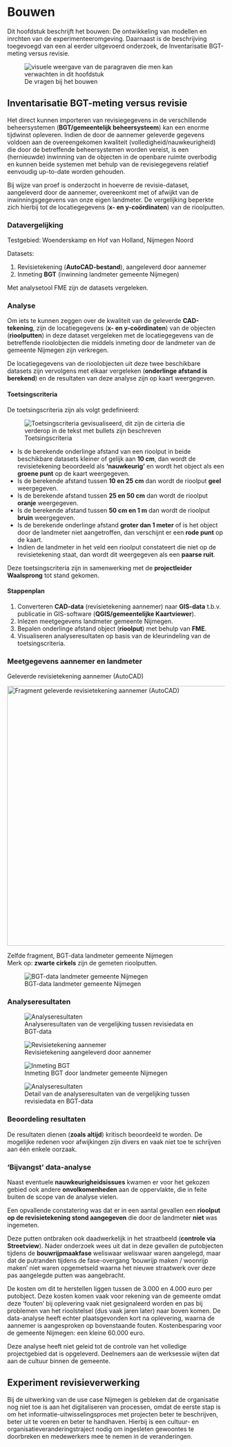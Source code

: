 # Bouwen

Dit hoofdstuk beschrijft het bouwen: De ontwikkeling van modellen en inrchten van de experimenteeromgeving. Daarnaast is de beschrijving toegevoegd van een al eerder uitgevoerd onderzoek, de Inventarisatie BGT-meting versus revisie.

<figure>
<img src="../images/bouwen.png" alt="visuele weergave van de paragraven die men kan verwachten in dit hoofdstuk">
<figcaption>De vragen bij het bouwen</figcaption>
</figure>


## Inventarisatie BGT-meting versus revisie

Het direct kunnen importeren van revisiegegevens in de verschillende beheersystemen (**BGT/gemeentelijk beheersysteem**) kan een enorme tijdwinst opleveren. Indien de door de aannemer geleverde gegevens voldoen aan de overeengekomen kwaliteit (volledigheid/nauwkeurigheid) die door de betreffende beheersystemen worden vereist, is een (hernieuwde) inwinning van de objecten in de openbare ruimte overbodig en kunnen beide systemen met behulp van de revisiegegevens relatief eenvoudig up-to-date worden gehouden.  

Bij wijze van proef is onderzocht in hoeverre de revisie-dataset, aangeleverd door de aannemer, overeenkomt met of afwijkt van de inwinningsgegevens van onze eigen landmeter. De vergelijking beperkte zich hierbij tot de locatiegegevens (**x- en y-coördinaten**) van de rioolputten.  

### Datavergelijking  

Testgebied: Woenderskamp en Hof van Holland, Nijmegen Noord  

Datasets:

1. Revisietekening (**AutoCAD-bestand**), aangeleverd door aannemer  
2. Inmeting **BGT** (inwinning landmeter gemeente Nijmegen)  

Met analysetool FME zijn de datasets vergeleken.  

### Analyse  

Om iets te kunnen zeggen over de kwaliteit van de geleverde **CAD-tekening**, zijn de locatiegegevens (**x- en y-coördinaten**) van de objecten (**rioolputten**) in deze dataset vergeleken met de locatiegegevens van de betreffende rioolobjecten die middels inmeting door de landmeter van de gemeente Nijmegen zijn verkregen.  

De locatiegegevens van de rioolobjecten uit deze twee beschikbare datasets zijn vervolgens met elkaar vergeleken (**onderlinge afstand is berekend**) en de resultaten van deze analyse zijn op kaart weergegeven.  

#### Toetsingscriteria  

De toetsingscriteria zijn als volgt gedefinieerd:

<figure>
  <img src="../images/criteria.png" alt="Toetsingscriteria gevisualiseerd, dit zijn de cirteria die verderop in de tekst met bullets zijn beschreven">
  <figcaption>Toetsingscriteria</figcaption>
</figure>

* Is de berekende onderlinge afstand van een rioolput in beide beschikbare datasets kleiner of gelijk aan **10 cm**, dan wordt de revisietekening beoordeeld als **‘nauwkeurig’** en wordt het object als een **groene punt** op de kaart weergegeven.  
* Is de berekende afstand tussen **10 en 25 cm** dan wordt de rioolput **geel** weergegeven.
* Is de berekende afstand tussen **25 en 50 cm** dan wordt de rioolput **oranje** weergegeven. 
* Is de berekende afstand tussen **50 cm en 1 m** dan wordt de rioolput **bruin** weergegeven.     
* Is de berekende onderlinge afstand **groter dan 1 meter** of is het object door de landmeter niet aangetroffen, dan verschijnt er een **rode punt** op de kaart.  
* Indien de landmeter in het veld een rioolput constateert die niet op de revisietekening staat, dan wordt dit weergegeven als een **paarse ruit**.  

Deze toetsingscriteria zijn in samenwerking met de **projectleider Waalsprong** tot stand gekomen.  

#### Stappenplan  

1. Converteren **CAD-data** (revisietekening aannemer) naar **GIS-data** t.b.v. publicatie in GIS-software (**QGIS/gemeentelijke Kaartviewer**).  
2. Inlezen meetgegevens landmeter gemeente Nijmegen.  
3. Bepalen onderlinge afstand object (**rioolput**) met behulp van **FME**.  
4. Visualiseren analyseresultaten op basis van de kleurindeling van de toetsingscriteria.  

### Meetgegevens aannemer en landmeter

Geleverde revisietekening aannemer (AutoCAD)  

<img src="../images/fragment_revisietekening.png" alt="Fragment geleverde revisietekening aannemer (AutoCAD)" width="600"/>  

Zelfde fragment, BGT-data landmeter gemeente Nijmegen  
Merk op: **zwarte cirkels** zijn de gemeten rioolputten.  

<figure>
  <img src="../images/bgt_data_landmeter.png" alt="BGT-data landmeter gemeente Nijmegen">
  <figcaption>BGT-data landmeter gemeente Nijmegen</figcaption>
</figure> 


### Analyseresultaten  


<figure>
  <img src="../images/analyseresultaten.png" alt="Analyseresultaten">
  <figcaption>Analyseresultaten van de vergelijking tussen revisiedata en BGT-data</figcaption>
</figure>

<figure>
  <img src="../images/revisietekening_aannemer.png" alt="Revisietekening aannemer">
  <figcaption>Revisietekening aangeleverd door aannemer</figcaption>
</figure>

<figure>
  <img src="../images/inmeting_bgt.png" alt="Inmeting BGT">
  <figcaption>Inmeting BGT door landmeter gemeente Nijmegen</figcaption>
</figure>

<figure>
  <img src="../images/analyseresultaten-detail.png" alt="Analyseresultaten">
  <figcaption>Detail van de analyseresultaten van de vergelijking tussen revisiedata en BGT-data</figcaption>
</figure>

### Beoordeling resultaten  

De resultaten dienen (**zoals altijd**) kritisch beoordeeld te worden. De mogelijke redenen voor afwijkingen zijn divers en vaak niet toe te schrijven aan één enkele oorzaak.  

### ‘Bijvangst’ data-analyse  

Naast eventuele **nauwkeurigheidsissues** kwamen er voor het gekozen gebied ook andere **onvolkomenheden** aan de oppervlakte, die in feite buiten de scope van de analyse vielen.  

Een opvallende constatering was dat er in een aantal gevallen een **rioolput op de revisietekening stond aangegeven** die door de landmeter **niet** was ingemeten.  

Deze putten ontbraken ook daadwerkelijk in het straatbeeld (**controle via Streetview**). Nader onderzoek wees uit dat in deze gevallen de putobjecten tijdens de **bouwrijpmaakfase** weliswaar weliswaar waren aangelegd, maar dat de putranden tijdens de fase-overgang ‘bouwrijp maken / woonrijp maken’ niet waren opgemetseld waarna het nieuwe straatwerk over deze pas aangelegde putten was aangebracht.

De kosten om dit te herstellen liggen tussen de 3.000 en 4.000 euro per putobject. Deze kosten komen vaak voor rekening van de gemeente omdat deze ‘fouten’ bij oplevering vaak niet gesignaleerd worden en pas bij problemen van het rioolstelsel (dus vaak jaren later) naar boven komen. De data-analyse heeft echter plaatsgevonden kort na oplevering, waarna de aannemer is aangesproken op bovenstaande fouten. Kostenbesparing voor de gemeente Nijmegen: een kleine 60.000 euro.

Deze analyse heeft niet geleid tot de controle van het volledige projectgebied dat is opgeleverd. Deelnemers aan de werksessie wijten dat aan de cultuur binnen de gemeente. 


## Experiment revisieverwerking

Bij de uitwerking van de use case Nijmegen is gebleken dat de organisatie nog niet toe is aan het digitaliseren van processen, omdat de eerste stap is om het informatie-uitwisselingsproces met projecten beter te beschrijven, beter uit te voeren en beter te handhaven. Hierbij is een cultuur- en organisatieveranderingstraject nodig om ingesleten gewoontes te doorbreken en medewerkers mee te nemen in de veranderingen. 
